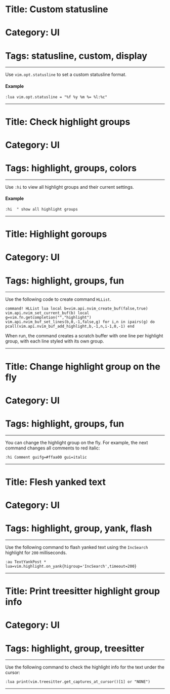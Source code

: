 # Title: Custom statusline
# Category: UI
# Tags: statusline, custom, display
---
Use `vim.opt.statusline` to set a custom statusline format.

#### Example

```vim
:lua vim.opt.statusline = "%f %y %m %= %l:%c"
```
***
# Title: Check highlight groups
# Category: UI
# Tags: highlight, groups, colors
---
Use `:hi` to view all highlight groups and their current settings.

#### Example

```vim
:hi  " show all highlight groups
```
***
# Title: Highlight goroups
# Category: UI
# Tags: highlight, groups, fun
---
Use the following code to create command `HLList`. 

```vim
command! HLList lua local b=vim.api.nvim_create_buf(false,true) vim.api.nvim_set_current_buf(b) local g=vim.fn.getcompletion("","highlight") vim.api.nvim_buf_set_lines(b,0,-1,false,g) for i,n in ipairs(g) do pcall(vim.api.nvim_buf_add_highlight,b,-1,n,i-1,0,-1) end
```

When run, the command creates a scratch buffer with one line per highlight group, with each line styled with its own group.

***
# Title: Change highlight group on the fly
# Category: UI
# Tags: highlight, groups, fun
---
You can change the highlight group on the fly. For example, the next command changes all comments to red italic:

```vim
:hi Comment guifg=#ffaa00 gui=italic
```
***
# Title: Flesh yanked text
# Category: UI
# Tags: highlight, group, yank, flash
---
Use the following command to flash yanked text using the `IncSearch` highlight for `200` milliseconds.

```vim
:au TextYankPost * lua=vim.highlight.on_yank{higroup='IncSearch',timeout=200}
```
***
# Title: Print treesitter highlight group info
# Category: UI
# Tags: highlight, group, treesitter
---
Use the following command to check the highlight info for the text under the cursor:

```vim
:lua print(vim.treesitter.get_captures_at_cursor()[1] or "NONE")
```
***
